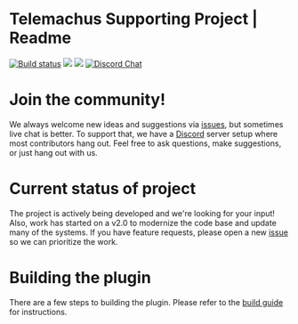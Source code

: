 Telemachus Supporting Project | Readme
=
[![Build status](https://flat.badgen.net/appveyor/ci/DanGSun/Telemachus-1)](https://ci.appveyor.com/project/DanGSun/telemachus-1)
[![](https://flat.badgen.net/github/stars/TeleIO/Telemachus-1)](https://github.com/TeleIO/Telemachus-1/stargazers)
[![](https://img.shields.io/github/downloads/TeleIO/Telemachus-1/total.svg)]()
[![Discord Chat](https://img.shields.io/discord/695052938095231016.svg)](https://discord.gg/3f7JNH)

# Join the community!
We always welcome new ideas and suggestions via [issues](https://github.com/TeleIO/Telemachus-1/issues), but sometimes live chat is better.  To support that, we have a [Discord](https://discord.gg/nkbauw7) server setup where most contributors hang out.  Feel free to ask questions, make suggestions, or just hang out with us.

# Current status of project
The project is actively being developed and we're looking for your input!  Also, work has started on a v2.0 to modernize the code base and update many of the systems.  If you have feature requests, please open a new [issue](https://github.com/TeleIO/Telemachus-1/issues) so we can prioritize the work.

# Building the plugin
There are a few steps to building the plugin.  Please refer to the [build guide](https://github.com/TeleIO/Telemachus-1/wiki/Building-Telemachus-Reborn) for instructions.
